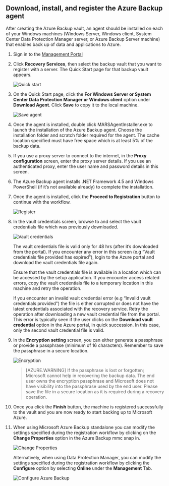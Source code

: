 ## Download, install, and register the Azure Backup agent

After creating the Azure Backup vault, an agent should be installed on each of your Windows machines (Windows Server, Windows client, System Center Data Protection Manager server, or Azure Backup Server machine) that enables back up of data and applications to Azure.

1. Sign in to the [Management Portal](https://manage.windowsazure.cn)

2. Click **Recovery Services**, then select the backup vault that you want to register with a server. The Quick Start page for that backup vault appears.

    ![Quick start](./media/backup-install-agent/quickstart.png)

3. On the Quick Start page, click the **For Windows Server or System Center Data Protection Manager or Windows client** option under **Download Agent**. Click **Save** to copy it to the local machine.

    ![Save agent](./media/backup-install-agent/agent.png)

4. Once the agent is installed, double click MARSAgentInstaller.exe to launch the installation of the Azure Backup agent. Choose the installation folder and scratch folder required for the agent. The cache location specified must have free space which is at least 5% of the backup data.

5.	If you use a proxy server to connect to the internet, in the **Proxy configuration** screen, enter the proxy server details. If you use an authenticated proxy, enter the user name and password details in this screen.

6.	The Azure Backup agent installs .NET Framework 4.5 and Windows PowerShell (if it’s not available already) to complete the installation.

7.	Once the agent is installed, click the **Proceed to Registration** button to continue with the workflow.

    ![Register](./media/backup-install-agent/register.png)

8. In the vault credentials screen, browse to and select the vault credentials file which was previously downloaded.

    ![Vault credentials](./media/backup-install-agent/vc.png)

    The vault credentials file is valid only for 48 hrs (after it’s downloaded from the portal). If you encounter any error in this screen (e.g “Vault credentials file provided has expired”), login to the Azure portal and download the vault credentials file again.

    Ensure that the vault credentials file is available in a location which can be accessed by the setup application. If you encounter access related errors, copy the vault credentials file to a temporary location in this machine and retry the operation.

    If you encounter an invalid vault credential error (e.g “Invalid vault credentials provided") the file is either corrupted or does not have the latest credentials associated with the recovery service. Retry the operation after downloading a new vault credential file from the portal. This error is typically seen if the user clicks on the **Download vault credential** option in the Azure portal, in quick succession. In this case, only the second vault credential file is valid.

9. In the **Encryption setting** screen, you can either generate a passphrase or provide a passphrase (minimum of 16 characters). Remember to save the passphrase in a secure location.

    ![Encryption](./media/backup-install-agent/encryption.png)

    > [AZURE.WARNING] If the passphrase is lost or forgotten; Microsoft cannot help in recovering the backup data. The end user owns the encryption passphrase and Microsoft does not have visibility into the passphrase used by the end user. Please save the file in a secure location as it is required during a recovery operation.

10. Once you click the **Finish** button, the machine is registered successfully to the vault and you are now ready to start backing up to Microsoft Azure.

11. When using Microsoft Azure Backup standalone you can modify the settings specified during the registration workflow by clicking on the **Change Properties** option in the Azure Backup mmc snap in.

    ![Change Properties](./media/backup-install-agent/change.png)

    Alternatively, when using Data Protection Manager, you can modify the settings specified  during the registration workflow by clicking the **Configure** option by selecting **Online** under the **Management** Tab.

    ![Configure Azure Backup](./media/backup-install-agent/configure.png)
